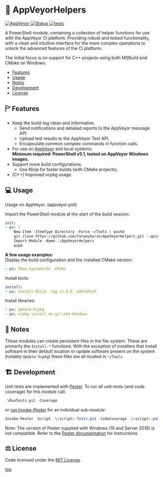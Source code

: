 <!-------------------------------------------------------------><a id="top"></a>
# 🔧 AppVeyorHelpers
<!----------------------------------------------------------------------------->
<!-- Badges -->
[![AppVeyor][AppVeyor-logo] ![Status][AppVeyor-badge] ![tests][AppVeyor-tests]
][AppVeyor-link]
<!-- Description -->
A PowerShell module, containing a collection of helper functions for use with
the AppVeyor CI platform.
Providing robust and tested functionality, with a clean and intuitive interface
for the more complex operations to unlock the advanced features of the CI
platform.

The initial focus is on support for C++ projects using both MSBuild and CMake on
Windows.

<!-- TOC -->
- [Features](#features)
- [Usage](#usage)
- [Notes](#notes)
- [Development](#dev)
- [License](#license)

<!--------------------------------------------------------><a id="features"></a>
## 🏱 Features
<!----------------------------------------------------------------------------->
- Keep the build-log clean and informative.
  - Send notifications and detailed reports to the AppVeyor message API.
  - Upload test results to the AppVeyor Test API.
  - Encapsulate common complex commands in function calls.
- For use on [AppVeyor][AppVeyor-link] and local systems.  
  __Minimum required: PowerShell v5.1, tested on AppVeyor Windows images.__
- Support more build configurations.
  - Use Ninja for faster builds (with CMake projects).
- *\[C++\]* Improved vcpkg usage.

<!-----------------------------------------------------------><a id="usage"></a>
## 💻 Usage
<!----------------------------------------------------------------------------->
Usage on AppVeyor. (appveyor.yml)

Import the PowerShell module at the start of the build session:
````YAML
init:
- ps: |
    New-Item -ItemType Directory -Force ~/Tools | pushd
    git clone https://github.com/Farwaykorse/AppVeyorHelpers.git --quiet
    Import-Module -Name .\AppVeyorHelpers
    popd
````

__A few usage examples:__  
Display the build configuration and the installed CMake version:
```YAML
- ps: Show-SystemInfo -CMake
```

Install tools:
`````YAML
install:
- ps: Install-Ninja -Tag v1.9.0 -AddToPath
`````

Install libraries:
````YAML
- ps: Update-Vcpkg
- ps: vcpkg install ms-gsl:x64-Windows
````

<!-----------------------------------------------------------><a id="notes"></a>
## 📝 Notes
<!----------------------------------------------------------------------------->
These modules can create persistent files in the file-system.
These are primarily the `Install-*` functions.
With the exception of installers that install software in their default location
or update software present on the system (notably
`Update-Vcpkg`) these files are all located in `~/Tools`.

<!-------------------------------------------------------------><a id="dev"></a>
## 🏗 Development
<!----------------------------------------------------------------------------->
Unit tests are implemented with [Pester][Pester-link].
To run all unit-tests (and code coverage) for this module call:
```PowerShell
.\RunTests.ps1 -Coverage
```
or [run Invoke-Pester][Invoke-Pester-link] for an individual sub-module:
`````PowerShell
Invoke-Pester -Script .\<script>.Tests.ps1 -CodeCoverage .\<script>.psm1
`````
Note: The version of Pester supplied with Windows (10 and Server 2016) is not
compatible. Refer to the [Pester documentation][PesterDoc-link] for
instructions.

<!---------------------------------------------------------><a id="license"></a>
## ⚖ License
<!----------------------------------------------------------------------------->
Code licensed under the [MIT License](./LICENSE).

[top](#top)

[AppVeyor-logo]:  https://img.shields.io/static/v1?label=&message=AppVeyor&style=flat&logo=appveyor&color=grey
[AppVeyor-badge]: https://ci.appveyor.com/api/projects/status/l6stx6b6ibi57d9q/branch/master?svg=true
[AppVeyor-tests]: https://img.shields.io/appveyor/tests/Farwaykorse/appveyorhelpers/master?compact_message&logo=appveyor
[AppVeyor-link]:  https://ci.appveyor.com/project/Farwaykorse/appveyorhelpers/branch/master
[Pester-link]:    https://pester.dev
[PesterDoc-link]: https://pester.dev/docs/introduction/installation
[Invoke-Pester-link]: https://github.com/pester/Pester/wiki/Invoke‐Pester
